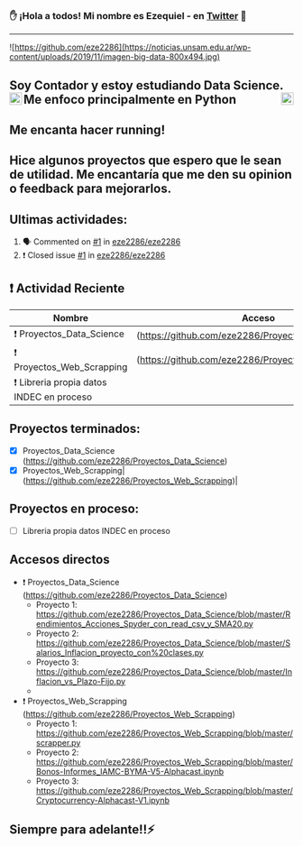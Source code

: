 ### ✋ ¡Hola a todos! Mi nombre es Ezequiel - en [Twitter](https://twitter.com/quelo2286 "te espero es Twitter") 👋
---
![https://github.com/eze2286](https://noticias.unsam.edu.ar/wp-content/uploads/2019/11/imagen-big-data-800x494.jpg)


## Soy Contador y estoy estudiando Data Science. Me enfoco principalmente en Python<img align="left" alt="CursoC" width="22px" src="https://upload.wikimedia.org/wikipedia/commons/c/c3/Python-logo-notext.svg" /><img align="right" alt="CursoC" width="22px" src="https://user-images.githubusercontent.com/69882938/117889969-c24d2a00-b28a-11eb-999c-1448a782b22f.png" />

## Me encanta hacer running!
## Hice algunos proyectos que espero que le sean de utilidad. Me encantaría que me den su opinion o feedback para mejorarlos.

## Ultimas actividades:

<!--START_SECTION:activity-->
1. 🗣 Commented on [#1](https://github.com/eze2286/eze2286/issues/1) in [eze2286/eze2286](https://github.com/eze2286/eze2286)
2. ❗️ Closed issue [#1](https://github.com/eze2286/eze2286/issues/1) in [eze2286/eze2286](https://github.com/eze2286/eze2286)
<!--END_SECTION:activity-->


## ❗️ Actividad Reciente
|Nombre|Acceso|
|------|------|
|❗️ Proyectos_Data_Science| (https://github.com/eze2286/Proyectos_Data_Science)|
|❗️ Proyectos_Web_Scrapping| (https://github.com/eze2286/Proyectos_Web_Scrapping)|
|❗️ Libreria propia datos INDEC en proceso| 

## Proyectos terminados:
* [x] Proyectos_Data_Science (https://github.com/eze2286/Proyectos_Data_Science)
* [x] Proyectos_Web_Scrapping| (https://github.com/eze2286/Proyectos_Web_Scrapping)|

## Proyectos en proceso:
* [ ] Libreria propia datos INDEC en proceso

## Accesos directos
* ❗️ Proyectos_Data_Science (https://github.com/eze2286/Proyectos_Data_Science)
    * Proyecto 1: https://github.com/eze2286/Proyectos_Data_Science/blob/master/Rendimientos_Acciones_Spyder_con_read_csv_y_SMA20.py
    * Proyecto 2: https://github.com/eze2286/Proyectos_Data_Science/blob/master/Salarios_Inflacion_proyecto_con%20clases.py
    * Proyecto 3: https://github.com/eze2286/Proyectos_Data_Science/blob/master/Inflacion_vs_Plazo-Fijo.py
    * 
* ❗️ Proyectos_Web_Scrapping (https://github.com/eze2286/Proyectos_Web_Scrapping)
    * Proyecto 1: https://github.com/eze2286/Proyectos_Web_Scrapping/blob/master/scrapper.py
    * Proyecto 2: https://github.com/eze2286/Proyectos_Web_Scrapping/blob/master/Bonos-Informes_IAMC-BYMA-V5-Alphacast.ipynb
    * Proyecto 3: https://github.com/eze2286/Proyectos_Web_Scrapping/blob/master/Cryptocurrency-Alphacast-V1.ipynb   



## Siempre para adelante!!⚡

